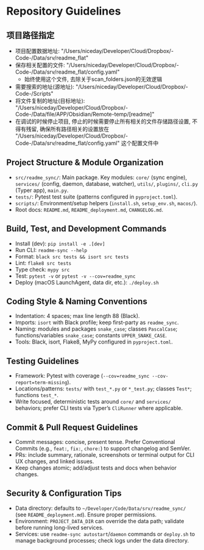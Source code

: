 # Repository Guidelines

## 项目路径指定
- 项目配置数据地址: "/Users/niceday/Developer/Cloud/Dropbox/-Code-/Data/srv/readme_flat"
- 保存相关配置的文件: "/Users/niceday/Developer/Cloud/Dropbox/-Code-/Data/srv/readme_flat/config.yaml"
  - 始终使用这个文件, 去除关于scan_folders.json的无效逻辑
- 需要搜索的地址(源地址): "/Users/niceday/Developer/Cloud/Dropbox/-Code-/Scripts"
- 将文件复制的地址(目标地址): "/Users/niceday/Developer/Cloud/Dropbox/-Code-/Data/file/APP/Obsidian/Remote-temp/[readme]"
- 在调试的时候停止项目, 停止的时候需要停止所有相关的文件存储路径设置, 不得有残留, 确保所有路径相关的设置放在 "/Users/niceday/Developer/Cloud/Dropbox/-Code-/Data/srv/readme_flat/config.yaml" 这个配置文件中

## Project Structure & Module Organization
- `src/readme_sync/`: Main package. Key modules: `core/` (sync engine), `services/` (config, daemon, database, watcher), `utils/`, `plugins/`, `cli.py` (Typer app), `main.py`.
- `tests/`: Pytest test suite (patterns configured in `pyproject.toml`).
- `scripts/`: Environment/setup helpers (`install.sh`, `setup_env.sh`, `macos/`).
- Root docs: `README.md`, `README_deployment.md`, `CHANGELOG.md`.

## Build, Test, and Development Commands
- Install (dev): `pip install -e .[dev]`
- Run CLI: `readme-sync --help`
- Format: `black src tests && isort src tests`
- Lint: `flake8 src tests`
- Type check: `mypy src`
- Test: `pytest -v` or `pytest -v --cov=readme_sync`
- Deploy (macOS LaunchAgent, data dir, etc.): `./deploy.sh`

## Coding Style & Naming Conventions
- Indentation: 4 spaces; max line length 88 (Black).
- Imports: `isort` with Black profile; keep first-party as `readme_sync`.
- Naming: modules and packages `snake_case`; classes `PascalCase`; functions/variables `snake_case`; constants `UPPER_SNAKE_CASE`.
- Tools: Black, isort, Flake8, MyPy configured in `pyproject.toml`.

## Testing Guidelines
- Framework: Pytest with coverage (`--cov=readme_sync --cov-report=term-missing`).
- Locations/patterns: `tests/` with `test_*.py` or `*_test.py`; classes `Test*`; functions `test_*`.
- Write focused, deterministic tests around `core/` and `services/` behaviors; prefer CLI tests via Typer’s `CliRunner` where applicable.

## Commit & Pull Request Guidelines
- Commit messages: concise, present tense. Prefer Conventional Commits (e.g., `feat:`, `fix:`, `chore:`) to support changelog and SemVer.
- PRs: include summary, rationale, screenshots or terminal output for CLI UX changes, and linked issues.
- Keep changes atomic; add/adjust tests and docs when behavior changes.

## Security & Configuration Tips
- Data directory: defaults to `~/Developer/Code/Data/srv/readme_sync/` (see `README_deployment.md`). Ensure proper permissions.
- Environment: `PROJECT_DATA_DIR` can override the data path; validate before running long-lived services.
- Services: use `readme-sync autostart`/`daemon` commands or `deploy.sh` to manage background processes; check logs under the data directory.
